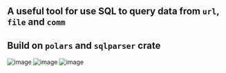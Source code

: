 ## A useful tool for use SQL to query data from `url`, `file` and `comm`

## Build on `polars` and `sqlparser` crate

![image](https://github.com/kindywu/queryer/assets/6177365/bd7fd4cc-88c5-406e-83da-4c08f622ff45)
![image](https://github.com/kindywu/queryer/assets/6177365/e21b3662-4641-47b8-acd7-611ea80a8ddb)
![image](https://github.com/kindywu/queryer/assets/6177365/8f010470-a5ad-440f-8773-d6d7bfa1e52a)
